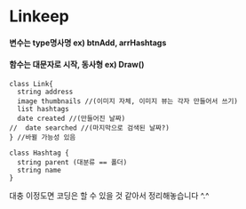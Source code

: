 # Linkeep

#### 변수는 type명사명 ex) btnAdd, arrHashtags
#### 함수는 대문자로 시작, 동사형 ex) Draw()

```
class Link{
  string address
  image thumbnails //(이미지 자체, 이미지 뷰는 각자 만들어서 쓰기)
  list hashtags
  date created //(만들어진 날짜)
//  date searched //(마지막으로 검색된 날짜?)
} //바뀔 가능성 있음
```

```
class Hashtag {
  string parent (대분류 == 폴더)
  string name
}
```


대충 이정도면 코딩은 할 수 있을 것 같아서 정리해놓습니다 ^.^
